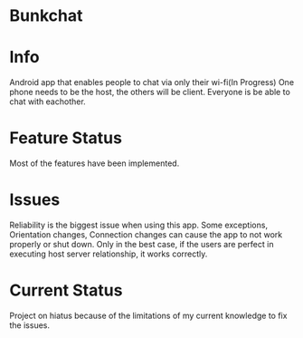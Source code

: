 # Bunkchat

# Info
Android app that enables people to chat via only their wi-fi(In Progress)
One phone needs to be the host, the others will be client.
Everyone is be able to chat with eachother.

# Feature Status
Most of the features have been implemented.

# Issues
Reliability is the biggest issue when using this app.
Some exceptions, Orientation changes, Connection changes can cause the app to not work properly or shut down.
Only in the best case, if the users are perfect in executing host server relationship, it works correctly.

# Current Status
Project on hiatus because of the limitations of my current knowledge to fix the issues.


